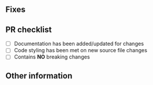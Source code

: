 ## Fixes #
<!-- Add the issue ID after the '#' to automatically close the issue once the PR is merged -->

<!-- Please provide a description below of the changes made and how it has been tested -->

## PR checklist

- [ ] Documentation has been added/updated for changes
- [ ] Code styling has been met on new source file changes
- [ ] Contains **NO** breaking changes

<!-- If a breaking change has been made, please provide a detailed description below of the impact and the migration path -->

## Other information
<!-- Please provide any additional information, links, or screenshots below if applicable -->
